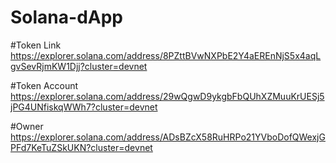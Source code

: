# Solana-dApp

#Token Link
https://explorer.solana.com/address/8PZttBVwNXPbE2Y4aEREnNjS5x4aqLgvSevRjmKW1Djj?cluster=devnet

#Token Account
https://explorer.solana.com/address/29wQgwD9ykgbFbQUhXZMuuKrUESj5jPG4UNfiskqWWh7?cluster=devnet

#Owner
https://explorer.solana.com/address/ADsBZcX58RuHRPo21YVboDofQWexjGPFd7KeTuZSkUKN?cluster=devnet
